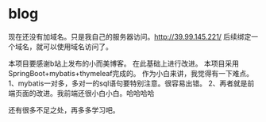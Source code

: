 # blog
现在还没有加域名。只是我自己的服务器访问。http://39.99.145.221/
后续绑定一个域名，就可以使用域名访问了。

本项目要感谢b站上发布的小而美博客。
在此基础上进行改进。
本项目采用SpringBoot+mybatis+thymeleaf完成的。
作为小白来讲，我觉得有一下难点。
1、mybatis一对多，多对一的sql语句要特别注意。很容易出错。
2、再者就是前端页面的改进。我前端还很小白小白。哈哈哈哈

还有很多不足之处，再多多学习吧。
